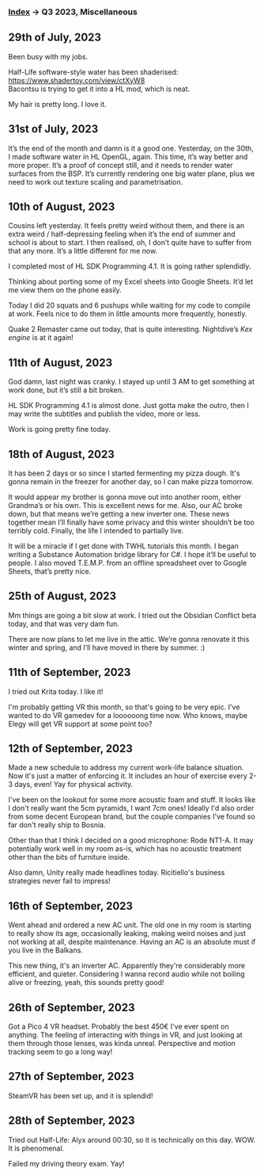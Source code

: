 
### [Index](../README.md) -> Q3 2023, Miscellaneous

## 29th of July, 2023
Been busy with my jobs.

Half-Life software-style water has been shaderised: https://www.shadertoy.com/view/ctXyW8  
Bacontsu is trying to get it into a HL mod, which is neat.

My hair is pretty long. I love it.

## 31st of July, 2023
It’s the end of the month and damn is it a good one. Yesterday, on the 30th, I made software water in HL OpenGL, again. This time, it’s way better and more proper. It’s a proof of concept still, and it needs to render water surfaces from the BSP. It’s currently rendering one big water plane, plus we need to work out texture scaling and parametrisation.

## 10th of August, 2023
Cousins left yesterday. It feels pretty weird without them, and there is an extra weird / half-depressing feeling when it’s the end of summer and school is about to start. I then realised, oh, I don’t quite have to suffer from that any more. It’s a little different for me now.

I completed most of HL SDK Programming 4.1. It is going rather splendidly.

Thinking about porting some of my Excel sheets into Google Sheets. It’d let me view them on the phone easily.

Today I did 20 squats and 6 pushups while waiting for my code to compile at work. Feels nice to do them in little amounts more frequently, honestly.

Quake 2 Remaster came out today, that is quite interesting. Nightdive’s *Kex engine* is at it again!

## 11th of August, 2023
God damn, last night was cranky. I stayed up until 3 AM to get something at work done, but it’s still a bit broken.

HL SDK Programming 4.1 is almost done. Just gotta make the outro, then I may write the subtitles and publish the video, more or less.

Work is going pretty fine today.

## 18th of August, 2023
It has been 2 days or so since I started fermenting my pizza dough. It's gonna remain in the freezer for another day, so I can make pizza tomorrow.

It would appear my brother is gonna move out into another room, either Grandma’s or his own. This is excellent news for me. Also, our AC broke down, but that means we’re getting a new inverter one. These news together mean I’ll finally have some privacy and this winter shouldn’t be too terribly cold. Finally, the life I intended to partially live.

It will be a miracle if I get done with TWHL tutorials this month. I began writing a Substance Automation bridge library for C#. I hope it’ll be useful to people. I also moved T.E.M.P. from an offline spreadsheet over to Google Sheets, that’s pretty nice.

## 25th of August, 2023
Mm things are going a bit slow at work. I tried out the Obsidian Conflict beta today, and that was very dam fun.

There are now plans to let me live in the attic. We’re gonna renovate it this winter and spring, and I’ll have moved in there by summer. :)

## 11th of September, 2023

I tried out Krita today. I like it!

I'm probably getting VR this month, so that's going to be very epic. I've wanted to do VR gamedev for a loooooong time now. Who knows, maybe Elegy will get VR support at some point too?

## 12th of September, 2023

Made a new schedule to address my current work-life balance situation. Now it's just a matter of enforcing it. It includes an hour of exercise every 2-3 days, even! Yay for physical activity.

I've been on the lookout for some more acoustic foam and stuff. It looks like I don't really want the 5cm pyramids, I want 7cm ones! Ideally I'd also order from some decent European brand, but the couple companies I've found so far don't really ship to Bosnia.

Other than that I think I decided on a good microphone: Rode NT1-A. It may potentially work well in my room as-is, which has no acoustic treatment other than the bits of furniture inside.

Also damn, Unity really made headlines today. Ricitiello's business strategies never fail to impress!

## 16th of September, 2023

Went ahead and ordered a new AC unit. The old one in my room is starting to really show its age, occasionally leaking, making weird noises and just not working at all, despite maintenance. Having an AC is an absolute must if you live in the Balkans.

This new thing, it's an inverter AC. Apparently they're considerably more efficient, and quieter. Considering I wanna record audio while not boiling alive or freezing, yeah, this sounds pretty good!

## 26th of September, 2023

Got a Pico 4 VR headset. Probably the best 450€ I've ever spent on anything. The feeling of interacting with things in VR, and just looking at them through those lenses, was kinda unreal. Perspective and motion tracking seem to go a long way!

## 27th of September, 2023

SteamVR has been set up, and it is splendid!

## 28th of September, 2023

Tried out Half-Life: Alyx around 00:30, so it is technically on this day. WOW. It is phenomenal.

Failed my driving theory exam. Yay!


